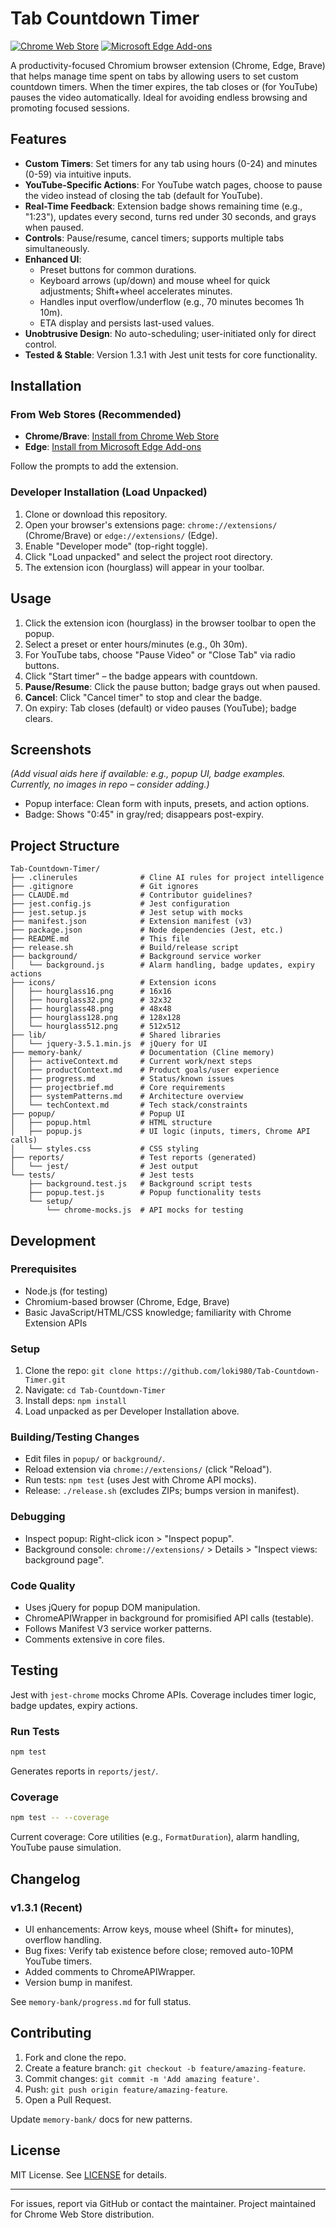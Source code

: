 # Tab Countdown Timer

[![Chrome Web Store](https://developer.chrome.com/static/docs/webstore/branding/image/206x58-chrome-web-bcb82d15b2486.png)](https://chrome.google.com/webstore/detail/tab-countdown-timer/maoljenpfpdblggdbnhmegofbhhcdgle)
[![Microsoft Edge Add-ons](https://get.microsoft.com/images/en-us%20dark.svg)](https://microsoftedge.microsoft.com/addons/detail/tab-countdown-timer/mmocngnpdhbhikbhonekemkafnkccgan)

A productivity-focused Chromium browser extension (Chrome, Edge, Brave) that helps manage time spent on tabs by allowing users to set custom countdown timers. When the timer expires, the tab closes or (for YouTube) pauses the video automatically. Ideal for avoiding endless browsing and promoting focused sessions.

## Features

- **Custom Timers**: Set timers for any tab using hours (0-24) and minutes (0-59) via intuitive inputs.
- **YouTube-Specific Actions**: For YouTube watch pages, choose to pause the video instead of closing the tab (default for YouTube).
- **Real-Time Feedback**: Extension badge shows remaining time (e.g., "1:23"), updates every second, turns red under 30 seconds, and grays when paused.
- **Controls**: Pause/resume, cancel timers; supports multiple tabs simultaneously.
- **Enhanced UI**: 
  - Preset buttons for common durations.
  - Keyboard arrows (up/down) and mouse wheel for quick adjustments; Shift+wheel accelerates minutes.
  - Handles input overflow/underflow (e.g., 70 minutes becomes 1h 10m).
  - ETA display and persists last-used values.
- **Unobtrusive Design**: No auto-scheduling; user-initiated only for direct control.
- **Tested & Stable**: Version 1.3.1 with Jest unit tests for core functionality.

## Installation

### From Web Stores (Recommended)
- **Chrome/Brave**: [Install from Chrome Web Store](https://chrome.google.com/webstore/detail/tab-countdown-timer/maoljenpfpdblggdbnhmegofbhhcdgle)
- **Edge**: [Install from Microsoft Edge Add-ons](https://microsoftedge.microsoft.com/addons/detail/tab-countdown-timer/mmocngnpdhbhikbhonekemkafnkccgan)

Follow the prompts to add the extension.

### Developer Installation (Load Unpacked)
1. Clone or download this repository.
2. Open your browser's extensions page: `chrome://extensions/` (Chrome/Brave) or `edge://extensions/` (Edge).
3. Enable "Developer mode" (top-right toggle).
4. Click "Load unpacked" and select the project root directory.
5. The extension icon (hourglass) will appear in your toolbar.

## Usage

1. Click the extension icon (hourglass) in the browser toolbar to open the popup.
2. Select a preset or enter hours/minutes (e.g., 0h 30m).
3. For YouTube tabs, choose "Pause Video" or "Close Tab" via radio buttons.
4. Click "Start timer" – the badge appears with countdown.
5. **Pause/Resume**: Click the pause button; badge grays out when paused.
6. **Cancel**: Click "Cancel timer" to stop and clear the badge.
7. On expiry: Tab closes (default) or video pauses (YouTube); badge clears.

## Screenshots
*(Add visual aids here if available: e.g., popup UI, badge examples. Currently, no images in repo – consider adding.)*

- Popup interface: Clean form with inputs, presets, and action options.
- Badge: Shows "0:45" in gray/red; disappears post-expiry.

## Project Structure

```
Tab-Countdown-Timer/
├── .clinerules              # Cline AI rules for project intelligence
├── .gitignore               # Git ignores
├── CLAUDE.md                # Contributor guidelines?
├── jest.config.js           # Jest configuration
├── jest.setup.js            # Jest setup with mocks
├── manifest.json            # Extension manifest (v3)
├── package.json             # Node dependencies (Jest, etc.)
├── README.md                # This file
├── release.sh               # Build/release script
├── background/              # Background service worker
│   └── background.js        # Alarm handling, badge updates, expiry actions
├── icons/                   # Extension icons
│   ├── hourglass16.png      # 16x16
│   ├── hourglass32.png      # 32x32
│   ├── hourglass48.png      # 48x48
│   ├── hourglass128.png     # 128x128
│   └── hourglass512.png     # 512x512
├── lib/                     # Shared libraries
│   └── jquery-3.5.1.min.js  # jQuery for UI
├── memory-bank/             # Documentation (Cline memory)
│   ├── activeContext.md     # Current work/next steps
│   ├── productContext.md    # Product goals/user experience
│   ├── progress.md          # Status/known issues
│   ├── projectbrief.md      # Core requirements
│   ├── systemPatterns.md    # Architecture overview
│   └── techContext.md       # Tech stack/constraints
├── popup/                   # Popup UI
│   ├── popup.html           # HTML structure
│   ├── popup.js             # UI logic (inputs, timers, Chrome API calls)
│   └── styles.css           # CSS styling
├── reports/                 # Test reports (generated)
│   └── jest/                # Jest output
└── tests/                   # Jest tests
    ├── background.test.js   # Background script tests
    ├── popup.test.js        # Popup functionality tests
    └── setup/
        └── chrome-mocks.js  # API mocks for testing
```

## Development

### Prerequisites
- Node.js (for testing)
- Chromium-based browser (Chrome, Edge, Brave)
- Basic JavaScript/HTML/CSS knowledge; familiarity with Chrome Extension APIs

### Setup
1. Clone the repo: `git clone https://github.com/loki980/Tab-Countdown-Timer.git`
2. Navigate: `cd Tab-Countdown-Timer`
3. Install deps: `npm install`
4. Load unpacked as per Developer Installation above.

### Building/Testing Changes
- Edit files in `popup/` or `background/`.
- Reload extension via `chrome://extensions/` (click "Reload").
- Run tests: `npm test` (uses Jest with Chrome API mocks).
- Release: `./release.sh` (excludes ZIPs; bumps version in manifest).

### Debugging
- Inspect popup: Right-click icon > "Inspect popup".
- Background console: `chrome://extensions/` > Details > "Inspect views: background page".

### Code Quality
- Uses jQuery for popup DOM manipulation.
- ChromeAPIWrapper in background for promisified API calls (testable).
- Follows Manifest V3 service worker patterns.
- Comments extensive in core files.

## Testing

Jest with `jest-chrome` mocks Chrome APIs. Coverage includes timer logic, badge updates, expiry actions.

### Run Tests
```bash
npm test
```
Generates reports in `reports/jest/`.

### Coverage
```bash
npm test -- --coverage
```

Current coverage: Core utilities (e.g., `FormatDuration`), alarm handling, YouTube pause simulation.

## Changelog

### v1.3.1 (Recent)
- UI enhancements: Arrow keys, mouse wheel (Shift+ for minutes), overflow handling.
- Bug fixes: Verify tab existence before close; removed auto-10PM YouTube timers.
- Added comments to ChromeAPIWrapper.
- Version bump in manifest.

See `memory-bank/progress.md` for full status.

## Contributing

1. Fork and clone the repo.
2. Create a feature branch: `git checkout -b feature/amazing-feature`.
3. Commit changes: `git commit -m 'Add amazing feature'`.
4. Push: `git push origin feature/amazing-feature`.
5. Open a Pull Request.

Update `memory-bank/` docs for new patterns.

## License

MIT License. See [LICENSE](LICENSE) for details.

---

For issues, report via GitHub or contact the maintainer. Project maintained for Chrome Web Store distribution.
